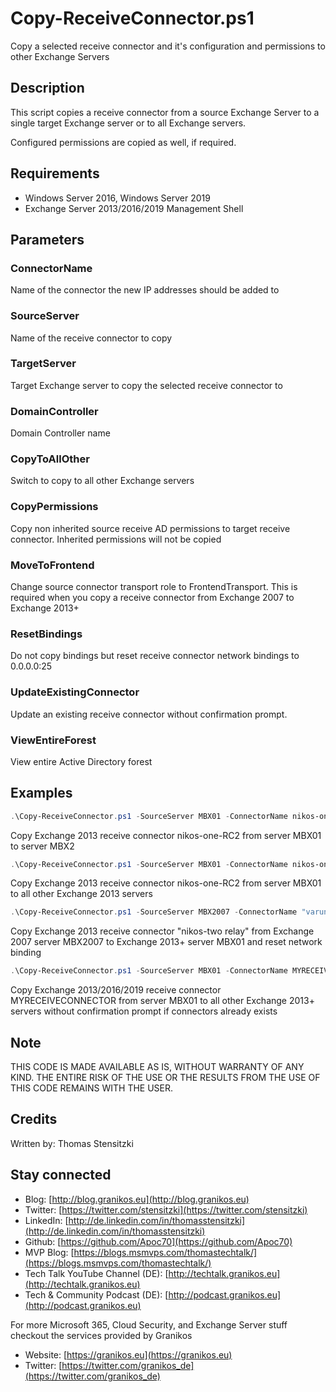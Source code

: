 # Copy-ReceiveConnector.ps1

Copy a selected receive connector and it's configuration and permissions to other Exchange Servers

## Description

This script copies a receive connector from a source Exchange Server to a single target Exchange server or to all Exchange servers.

Configured permissions are copied as well, if required.

## Requirements

- Windows Server 2016, Windows Server 2019
- Exchange Server 2013/2016/2019 Management Shell

## Parameters

### ConnectorName

Name of the connector the new IP addresses should be added to

### SourceServer

Name of the receive connector to copy

### TargetServer

Target Exchange server to copy the selected receive connector to

### DomainController

Domain Controller name

### CopyToAllOther

Switch to copy to all other Exchange servers

### CopyPermissions

Copy non inherited source receive AD permissions to target receive connector. Inherited permissions will not be copied

### MoveToFrontend

Change source connector transport role to FrontendTransport. This is required when you copy a receive connector from Exchange 2007 to Exchange 2013+

### ResetBindings

Do not copy bindings but reset receive connector network bindings to 0.0.0.0:25

### UpdateExistingConnector

Update an existing receive connector without confirmation prompt.

### ViewEntireForest

View entire Active Directory forest

## Examples

``` PowerShell
.\Copy-ReceiveConnector.ps1 -SourceServer MBX01 -ConnectorName nikos-one-RC2 -TargetServer MBX2 -DomainController MYDC1.mcsmemail.de
```

Copy Exchange 2013 receive connector nikos-one-RC2 from server MBX01 to server MBX2

``` PowerShell
.\Copy-ReceiveConnector.ps1 -SourceServer MBX01 -ConnectorName nikos-one-RC1 -CopyToAllOther -DomainController MYDC1.mcsmemail.de
```

Copy Exchange 2013 receive connector nikos-one-RC2 from server MBX01 to all other Exchange 2013 servers

``` PowerShell
.\Copy-ReceiveConnector.ps1 -SourceServer MBX2007 -ConnectorName "varunagroup relay" -TargetServer MBX01 -MoveToFrontend -ResetBindings -DomainController MYDC1.mcsmemail.de
```

Copy Exchange 2013 receive connector "nikos-two relay" from Exchange 2007 server MBX2007 to Exchange 2013+ server MBX01 and reset network binding

``` PowerShell
.\Copy-ReceiveConnector.ps1 -SourceServer MBX01 -ConnectorName MYRECEIVECONNECTOR -CopyToAllOther -DomainController MYDC1.mcsmemail.de -UpdateExitingConnector
```

Copy Exchange 2013/2016/2019 receive connector MYRECEIVECONNECTOR from server MBX01 to all other Exchange 2013+ servers without confirmation prompt if connectors already exists

## Note

THIS CODE IS MADE AVAILABLE AS IS, WITHOUT WARRANTY OF ANY KIND. THE ENTIRE
RISK OF THE USE OR THE RESULTS FROM THE USE OF THIS CODE REMAINS WITH THE USER.

## Credits

Written by: Thomas Stensitzki

## Stay connected

- Blog: [http://blog.granikos.eu](http://blog.granikos.eu)
- Twitter: [https://twitter.com/stensitzki](https://twitter.com/stensitzki)
- LinkedIn: [http://de.linkedin.com/in/thomasstensitzki](http://de.linkedin.com/in/thomasstensitzki)
- Github: [https://github.com/Apoc70](https://github.com/Apoc70)
- MVP Blog: [https://blogs.msmvps.com/thomastechtalk/](https://blogs.msmvps.com/thomastechtalk/)
- Tech Talk YouTube Channel (DE): [http://techtalk.granikos.eu](http://techtalk.granikos.eu)
- Tech & Community Podcast (DE): [http://podcast.granikos.eu](http://podcast.granikos.eu)

For more Microsoft 365, Cloud Security, and Exchange Server stuff checkout the services provided by Granikos

- Website: [https://granikos.eu](https://granikos.eu)
- Twitter: [https://twitter.com/granikos_de](https://twitter.com/granikos_de)
